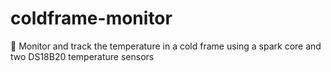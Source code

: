 # coldframe-monitor
:seedling: Monitor and track the temperature in a cold frame using a spark core and two DS18B20 temperature sensors

